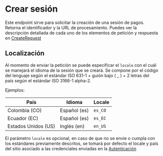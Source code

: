 # Crear sesión

Este endpoint sirve para solicitar la creación de una sesión de pagos.
Retorna el identificador y la URL de procesamiento.
Puedes ver la descripción detallada de cada uno de los elementos de petición y respuesta en
[CreateRequest](/docs/webcheckout-docs/5e87083a4109d-crear-sesion-create-request)

## Localización
Al momento de enviar la petición se puede especificar el `locale` con el cuál se manejará el idioma de la
sesión que se creará. Se compone por el código del lenguaje según el estándar ISO 631-1 + guión bajo ( _ ) + 2 letras
del país según el estándar ISO 3166-1 alpha-2.

Ejemplos:

| País                | Idioma       | Locale  |
|---------------------|--------------|---------|
| Colombia (CO)       | Español (es) | `es_CO` |
| Ecuador  (EC)       | Español (es) | `es_EC` |
| Estados Unidos (US) | Inglés  (en) | `en_US` |

El parámetro `locale` es opcional, en caso de que no se envíe o cumpla con los estándares previamente descritos,
se tomará por defecto el locale y país del sitio asociado a las credenciales enviadas en la
[Autenticación](/docs/webcheckout-docs/9d6ee5d256b71-autenticacion)